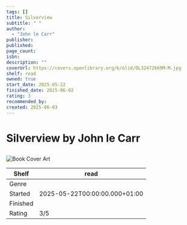 ```yaml
---
tags: []
title: Silverview
subtitle: " "
author:
  - "John le Carr"
publisher: 
published: 
page_count: 
isbn: 
description: ""
coverUrl: https://covers.openlibrary.org/b/olid/OL32472669M-M.jpg
shelf: read
owned: true
start_date: 2025-05-22
finished_date: 2025-06-02
rating: 3
recommended_by: 
created: 2025-06-03
---
```


# Silverview by John le Carr

![Book Cover Art](https://covers.openlibrary.org/b/olid/OL32472669M-M.jpg)

| Shelf | read |
| --- | --- |
| Genre |  |
| Started | 2025-05-22T00:00:00.000+01:00 |
| Finished |  |
| Rating | 3/5 |


